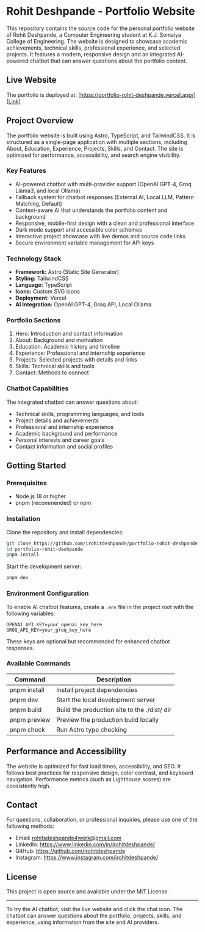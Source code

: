 # Rohit Deshpande - Portfolio Website

This repository contains the source code for the personal portfolio website of Rohit Deshpande, a Computer Engineering student at K.J. Somaiya College of Engineering. The website is designed to showcase academic achievements, technical skills, professional experience, and selected projects. It features a modern, responsive design and an integrated AI-powered chatbot that can answer questions about the portfolio content.

## Live Website

The portfolio is deployed at: [https://portfolio-rohit-deshpande.vercel.app/](Link)

## Project Overview

The portfolio website is built using Astro, TypeScript, and TailwindCSS. It is structured as a single-page application with multiple sections, including About, Education, Experience, Projects, Skills, and Contact. The site is optimized for performance, accessibility, and search engine visibility.

### Key Features

- AI-powered chatbot with multi-provider support (OpenAI GPT-4, Groq Llama3, and local Ollama)
- Fallback system for chatbot responses (External AI, Local LLM, Pattern Matching, Default)
- Context-aware AI that understands the portfolio content and background
- Responsive, mobile-first design with a clean and professional interface
- Dark mode support and accessible color schemes
- Interactive project showcase with live demos and source code links
- Secure environment variable management for API keys

### Technology Stack

- **Framework:** Astro (Static Site Generator)
- **Styling:** TailwindCSS
- **Language:** TypeScript
- **Icons:** Custom SVG icons
- **Deployment:** Vercel
- **AI Integration:** OpenAI GPT-4, Groq API, Local Ollama

### Portfolio Sections

1. Hero: Introduction and contact information
2. About: Background and motivation
3. Education: Academic history and timeline
4. Experience: Professional and internship experience
5. Projects: Selected projects with details and links
6. Skills: Technical skills and tools
7. Contact: Methods to connect

### Chatbot Capabilities

The integrated chatbot can answer questions about:

- Technical skills, programming languages, and tools
- Project details and achievements
- Professional and internship experience
- Academic background and performance
- Personal interests and career goals
- Contact information and social profiles

## Getting Started

### Prerequisites

- Node.js 18 or higher
- pnpm (recommended) or npm

### Installation

Clone the repository and install dependencies:

```bash
git clone https://github.com/irohitdeshpande/portfolio-rohit-deshpande.git
cd portfolio-rohit-deshpande
pnpm install
```

Start the development server:

```bash
pnpm dev
```

### Environment Configuration

To enable AI chatbot features, create a `.env` file in the project root with the following variables:

```
OPENAI_API_KEY=your_openai_key_here
GROQ_API_KEY=your_groq_key_here
```

These keys are optional but recommended for enhanced chatbot responses.

### Available Commands

| Command         | Description                                 |
|-----------------|---------------------------------------------|
| pnpm install    | Install project dependencies                |
| pnpm dev        | Start the local development server           |
| pnpm build      | Build the production site to the ./dist/ dir |
| pnpm preview    | Preview the production build locally         |
| pnpm check      | Run Astro type checking                      |

## Performance and Accessibility

The website is optimized for fast load times, accessibility, and SEO. It follows best practices for responsive design, color contrast, and keyboard navigation. Performance metrics (such as Lighthouse scores) are consistently high.

## Contact

For questions, collaboration, or professional inquiries, please use one of the following methods:

- Email: rohitsdeshpande4work@gmail.com
- LinkedIn: https://www.linkedin.com/in/irohitdeshpande/
- GitHub: https://github.com/irohitdeshpande
- Instagram: https://www.instagram.com/irohitdeshpande/

## License

This project is open source and available under the MIT License.

---

To try the AI chatbot, visit the live website and click the chat icon. The chatbot can answer questions about the portfolio, projects, skills, and experience, using information from the site and AI providers.
